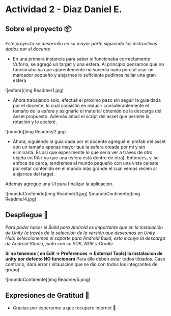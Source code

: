 # Actividad 2 - Diaz Daniel E.

## Sobre el proyecto 📦

_Este proyecto se desarrollo en su mayor parte siguiendo los instructivos dados por el docente_

* En una primera instancia para saber si funcionaba correctamente Vuforia, se agregó un target y una esfera. Al principio pensamos que no funcionaba ya que aparentemente no sucedia nada pero al usar un marcador pequeño y alejarnos lo suficiente pudimos hallar una gran esfera

![esfera](img Readme/1.jpg)

* Ahora trabajando solo, efectué el proximo paso sin seguir la guia dada por el docente, lo cual consistió en reducir considerablemente el tamaño de la esfera y asignarle el material obtenido de la descarga del Asset propuesto. Además añadí el script del asset que permite la rotacion y lo aceleré.

![mundo](img Readme/2.jpg)

* Ahora, siguiendo la guia dada por el docente agregué el prefab del asset con un tamaño apenas mayor que la esfera creada por mi y  sin eliminarla. Es así que experimente lo que seria ver a traves de otro objeto en RA ( ya que una esfera está dentro de otra). Entonces, si se enfoca de cerca, tendremos el mundo pequeño con una vista celeste por estar contenido en el mundo más grande el cual vemos recien al alejarnos del target.

Además agregué una UI para finalizar la aplicacion.

![mundoContenido](img Readme/3.jpg)
![mundoContinente](img Readme/4.jpg)

## Despliegue 🚀

_Para poder hacer el Build para Android es importante que en la instalación de Unity (a través de la selección de la versión que deseamos en Unity Hub) seleccionemos el soporte para Android Build, esto incluye la descarga de Android Studio, junto con su SDK, NDK y Gradle ._

**Si no tenemos ( en Edit -> Preferences -> External Tools) la instalacion de unity por defecto NO funcionará**
Para ello deben estar todos tildados. Caso contrario, dará error ( sitauacion que se dio con todos los integrantes de grupo)

![mundoContinente](img Readme/5.png)

## Expresiones de Gratitud 🎁

* Gracias por esperarme a que recupere internet 🍺 